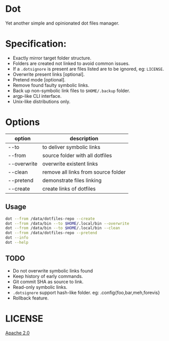 # Dot
Yet another simple and opinionated dot files manager.

# Specification:
 - Exactly mirror target folder structure.
 - Folders are created not linked to avoid common issues.
 - If a `.dotsignore` is present are files listed are to be ignored, eg: `LICENSE`.
 - Overwrite present links [optional].
 - Pretend mode [optional].
 - Remove found faulty symbolic links.
 - Back up non-symbolic link files to `$HOME/.backup` folder.
 - argp-like CLI interface.
 - Unix-like distributions only.

# Options

| option      	| description                         	|
|-------------	|-------------------------------------	|
| --to        	| to deliver symbolic links           	|
| --from      	| source folder with all dotfiles     	|
| --overwrite 	| overwrite existent links            	|
| --clean     	| remove all links from source folder 	|
| --pretend   	| demonstrate files linking           	|
| --create    	| create links of dotfiles            	|


## Usage

```sh
dot --from /data/dotfiles-repo --create
dot --from /data/bin --to $HOME/.local/bin --overwrite
dot --from /data/bin --to $HOME/.local/bin --clean
dot --from /data/dotfiles-repo --pretend
dot --info
dot --help
```

## TODO
- Do not overwrite symbolic links found
- Keep history of early commands.
- Git commit SHA as source to link.
- Read-only symbolic links.
- `.dotsignore` support hash-like folder. eg: .config{foo,bar,meh,forevis}
- Rollback feature.

# LICENSE

[Apache 2.0](https://www.apache.org/licenses/LICENSE-2.0)
